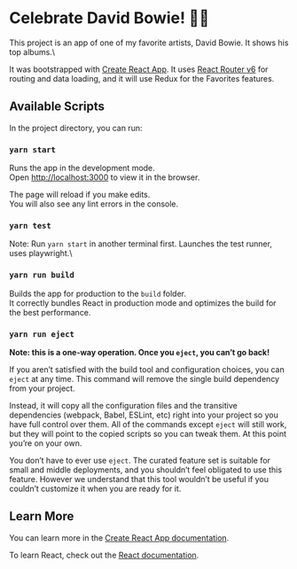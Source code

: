 # Celebrate David Bowie! 👩‍🎤

This project is an app of one of my favorite artists, David Bowie. It shows his top albums.\

It was bootstrapped with [Create React App](https://github.com/facebook/create-react-app). It uses [React Router v6](https://reactrouter.com/en/6.10.0) for routing and data loading, and it will use Redux for the Favorites features.

## Available Scripts

In the project directory, you can run:

### `yarn start`

Runs the app in the development mode.\
Open [http://localhost:3000](http://localhost:3000) to view it in the browser.

The page will reload if you make edits.\
You will also see any lint errors in the console.

### `yarn test`

Note: Run `yarn start` in another terminal first. Launches the test runner, uses playwright.\

### `yarn run build`

Builds the app for production to the `build` folder.\
It correctly bundles React in production mode and optimizes the build for the best performance.

### `yarn run eject`

**Note: this is a one-way operation. Once you `eject`, you can’t go back!**

If you aren’t satisfied with the build tool and configuration choices, you can `eject` at any time. This command will remove the single build dependency from your project.

Instead, it will copy all the configuration files and the transitive dependencies (webpack, Babel, ESLint, etc) right into your project so you have full control over them. All of the commands except `eject` will still work, but they will point to the copied scripts so you can tweak them. At this point you’re on your own.

You don’t have to ever use `eject`. The curated feature set is suitable for small and middle deployments, and you shouldn’t feel obligated to use this feature. However we understand that this tool wouldn’t be useful if you couldn’t customize it when you are ready for it.

## Learn More

You can learn more in the [Create React App documentation](https://facebook.github.io/create-react-app/docs/getting-started).

To learn React, check out the [React documentation](https://reactjs.org/).
